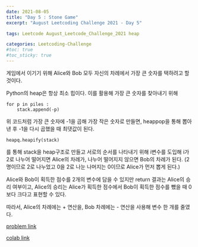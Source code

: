 ```yaml
---
date: 2021-08-05
title: "Day 5 : Stone Game"
excerpt: "August Leetcoding Challenge 2021 - Day 5"

tags: Leetcode August_Leetcode_Challenge_2021 heap

categories: Leetcoding-Challenge
#toc: true
#toc_sticky: true
---
```


게임에서 이기기 위해 Alice와 Bob 모두 자신의 차례에서 가장 큰 숫자를 택하려고 할 것이다.

Python의 heap은 항상 최소 힙이다. 이를 활용해 가장 큰 숫자를 찾아내기 위해

```
for p in piles :
    stack.append(-p)
```
위 코드처럼 가장 큰 숫자에 -1을 곱해 가장 작은 숫자로 만들면, heappop을 통해 뽑아낸 후 -1을 다시 곱했을 때 최댓값이 된다.

```
heapq.heapify(stack)
```
를 통해 stack을 heap구조로 만들고 서로의 순서를 나타내기 위해 i변수를 도입해 i가 2로 나누어 떨어지면 Alice의 차례가, 나누어 떨어지지 않으면 Bob의 차례가 된다. (2명이므로 2로 나누었고 0을 2로 나눈 나머지는 0이므로 Alice가 먼저 뽑게 된다.)

Alice와 Bob이 획득한 점수를 2개의 변수에 담을 수 있지만 return 결과는 Alice의 승리 여부이고, Alice의 승리는 Alice가 획득한 점수에서 Bob이 획득한 점수를 뺐을 때 0보다 크다고 표현할 수 있다.

따라서, Alice의 차례에는 + 연산을, Bob 차례에는 - 연산을 사용해 변수 한 개를 줄였다.

<script src="https://gist.github.com/1cg2cg3cg/d1e67a4509ebe8dad84b8b9e2ab41203.js"></script>

[problem link](https://leetcode.com/problems/stone-game/)

[colab link](https://colab.research.google.com/drive/1Y21QIAwKhgy1em3FaaqbHW3H00CE6tDL#scrollTo=YOMnzvd56_s1)
